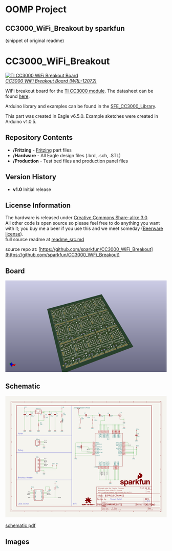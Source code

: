 # OOMP Project  
## CC3000_WiFi_Breakout  by sparkfun  
  
(snippet of original readme)  
  
CC3000_WiFi_Breakout  
====================  
  
[![TI CC3000 WiFi Breakout Board](https://cdn.sparkfun.com/assets/parts/8/6/8/5/12072-01.jpg)    
*CC3000 WiFi Breakout Board (WRL-12072)*](https://www.sparkfun.com/products/12072)  
  
WiFi breakout board for the [TI CC3000 module](http://www.ti.com/product/cc3000). The datasheet can be found [here](http://www.ti.com/lit/ds/symlink/cc3000.pdf).  
  
Arduino library and examples can be found in the [SFE_CC3000_Library](https://github.com/sparkfun/SFE_CC3000_Library).  
  
This part was created in Eagle v6.5.0. Example sketches were created in Arduino v1.0.5.  
  
Repository Contents  
-------------------  
  
* **/Fritzing** - [Fritzing](http://fritzing.org/) part files  
* **/Hardware** - All Eagle design files (.brd, .sch, .STL)  
* **/Production** - Test bed files and production panel files  
  
Version History  
---------------  
* **v1.0** Initial release  
  
License Information  
-------------------  
The hardware is released under [Creative Commons Share-alike 3.0](http://creativecommons.org/licenses/by-sa/3.0/).    
All other code is open source so please feel free to do anything you want with it; you buy me a beer if you use this and we meet someday ([Beerware license](http://en.wikipedia.org/wiki/Beerware)).  
  full source readme at [readme_src.md](readme_src.md)  
  
source repo at: [https://github.com/sparkfun/CC3000_WiFi_Breakout](https://github.com/sparkfun/CC3000_WiFi_Breakout)  
## Board  
  
[![working_3d.png](working_3d_600.png)](working_3d.png)  
## Schematic  
  
[![working_schematic.png](working_schematic_600.png)](working_schematic.png)  
  
[schematic pdf](working_schematic.pdf)  
## Images  
